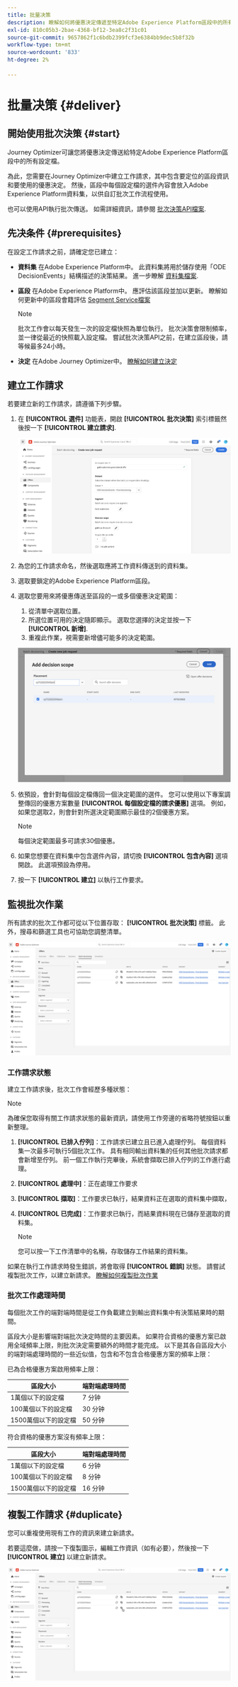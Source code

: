 ```yaml
---
title: 批量决策
description: 瞭解如何將優惠決定傳遞至特定Adobe Experience Platform區段中的所有設定檔。
exl-id: 810c05b3-2bae-4368-bf12-3ea8c2f31c01
source-git-commit: 9657862f1c6bdb2399fcf3e6384bb9dec5b8f32b
workflow-type: tm+mt
source-wordcount: '833'
ht-degree: 2%

---
```


# 批量决策 {#deliver}

## 開始使用批次決策 {#start}

Journey Optimizer可讓您將優惠決定傳送給特定Adobe Experience Platform區段中的所有設定檔。

為此，您需要在Journey Optimizer中建立工作請求，其中包含要定位的區段資訊和要使用的優惠決定。 然後，區段中每個設定檔的選件內容會放入Adobe Experience Platform資料集，以供自訂批次工作流程使用。

也可以使用API執行批次傳送。 如需詳細資訊，請參閱 [批次決策API檔案](api-reference/offer-delivery-api/batch-decisioning-api.md).

## 先决条件 {#prerequisites}

在設定工作請求之前，請確定您已建立：

* **資料集** 在Adobe Experience Platform中。 此資料集將用於儲存使用「ODE DecisionEvents」結構描述的決策結果。 進一步瞭解 [資料集檔案](https://experienceleague.adobe.com/docs/experience-platform/catalog/datasets/overview.html?lang=zh-Hans).

* **區段** 在Adobe Experience Platform中。 應評估該區段並加以更新。 瞭解如何更新中的區段會籍評估 [Segment Service檔案](http://www.adobe.com/go/segmentation-overview-en)

   >[!NOTE]
   >
   >批次工作會以每天發生一次的設定檔快照為單位執行。 批次決策會限制頻率，並一律從最近的快照載入設定檔。 嘗試批次決策API之前，在建立區段後，請等候最多24小時。

* **決定** 在Adobe Journey Optimizer中。 [瞭解如何建立決定](offer-activities/create-offer-activities.md)

<!-- in API doc, remove these info and add ref here-->

## 建立工作請求

若要建立新的工作請求，請遵循下列步驟。

1. 在 **[!UICONTROL 選件]** 功能表，開啟 **[!UICONTROL 批次決策]** 索引標籤然後按一下 **[!UICONTROL 建立請求]**.

   ![](assets/batch-create.png)

1. 為您的工作請求命名，然後選取應將工作資料傳送到的資料集。

1. 選取要鎖定的Adobe Experience Platform區段。

1. 選取您要用來將優惠傳送至區段的一或多個優惠決定範圍：
   1. 從清單中選取位置。
   1. 所選位置可用的決定隨即顯示。 選取您選擇的決定並按一下 **[!UICONTROL 新增]**.
   1. 重複此作業，視需要新增儘可能多的決定範圍。

   ![](assets/batch-decision.png)

1. 依預設，會針對每個設定檔傳回一個決定範圍的選件。 您可以使用以下專案調整傳回的優惠方案數量 **[!UICONTROL 每個設定檔的請求優惠]** 選項。 例如，如果您選取2，則會針對所選決定範圍顯示最佳的2個優惠方案。

   >[!NOTE]
   >
   >每個決定範圍最多可請求30個優惠。

1. 如果您想要在資料集中包含選件內容，請切換 **[!UICONTROL 包含內容]** 選項開啟。 此選項預設為停用。

1. 按一下 **[!UICONTROL 建立]** 以執行工作要求。

## 監視批次作業

所有請求的批次工作都可從以下位置存取： **[!UICONTROL 批次決策]** 標籤。 此外，搜尋和篩選工具也可協助您調整清單。

![](assets/batch-list.png)

### 工作請求狀態

建立工作請求後，批次工作會經歷多種狀態：

>[!NOTE]
>
>為確保您取得有關工作請求狀態的最新資訊，請使用工作旁邊的省略符號按鈕以重新整理。

1. **[!UICONTROL 已排入佇列]**：工作請求已建立且已進入處理佇列。 每個資料集一次最多可執行5個批次工作。 具有相同輸出資料集的任何其他批次請求都會新增至佇列。 前一個工作執行完畢後，系統會擷取已排入佇列的工作進行處理。
1. **[!UICONTROL 處理中]**：正在處理工作要求
1. **[!UICONTROL 擷取]**：工作要求已執行，結果資料正在選取的資料集中擷取，
1. **[!UICONTROL 已完成]**：工作要求已執行，而結果資料現在已儲存至選取的資料集。

   >[!NOTE]
   >
   >您可以按一下工作清單中的名稱，存取儲存工作結果的資料集。

如果在執行工作請求時發生錯誤，將會取得 **[!UICONTROL 錯誤]** 狀態。 請嘗試複製批次工作，以建立新請求。 [瞭解如何複製批次作業](#duplicate)

### 批次工作處理時間

每個批次工作的端對端時間是從工作負載建立到輸出資料集中有決策結果時的期間。

區段大小是影響端對端批次決定時間的主要因素。 如果符合資格的優惠方案已啟用全域頻率上限，則批次決定需要額外的時間才能完成。 以下是其各自區段大小的端對端處理時間的一些近似值，包含和不包含合格優惠方案的頻率上限：

已為合格優惠方案啟用頻率上限：

| 區段大小 | 端對端處理時間 |
|--------------|----------------------------|
| 1萬個以下的設定檔 | 7 分钟 |
| 100萬個以下的設定檔 | 30 分钟 |
| 1500萬個以下的設定檔 | 50 分钟 |

符合資格的優惠方案沒有頻率上限：

| 區段大小 | 端對端處理時間 |
|--------------|----------------------------|
| 1萬個以下的設定檔 | 6 分钟 |
| 100萬個以下的設定檔 | 8 分钟 |
| 1500萬個以下的設定檔 | 16 分钟 |

## 複製工作請求 {#duplicate}

您可以重複使用現有工作的資訊來建立新請求。

若要這麼做，請按一下復製圖示，編輯工作資訊（如有必要），然後按一下 **[!UICONTROL 建立]** 以建立新請求。

![](assets/batch-duplicate.png)

